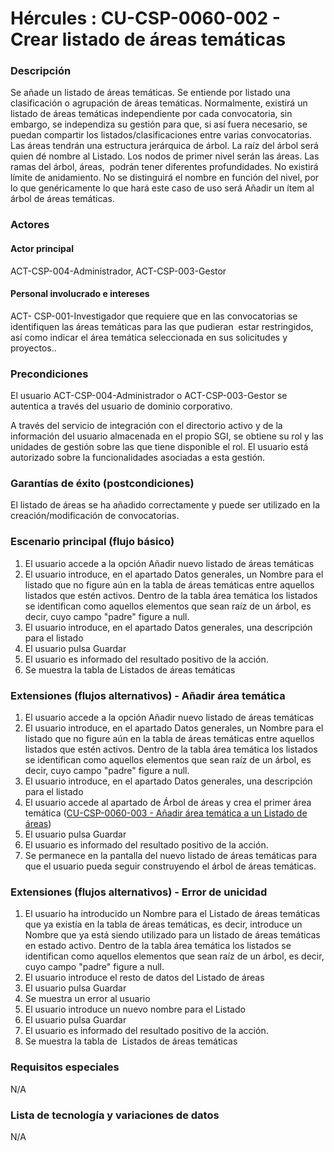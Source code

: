 # Hércules : CU\-CSP\-0060\-002 \- Crear listado de áreas temáticas



### Descripción

Se añade un listado de áreas temáticas. Se entiende por listado una clasificación o agrupación de áreas temáticas. Normalmente, existirá un listado de áreas temáticas independiente por cada convocatoria, sin embargo, se independiza su gestión para que, si así fuera necesario, se puedan compartir los listados/clasificaciones entre varias convocatorias. Las áreas tendrán una estructura jerárquica de árbol. La raíz del árbol será quien dé nombre al Listado. Los nodos de primer nivel serán las áreas. Las ramas del árbol, áreas,  podrán tener diferentes profundidades. No existirá límite de anidamiento. No se distinguirá el nombre en función del nivel, por lo que genéricamente lo que hará este caso de uso será Añadir un ítem al árbol de áreas temáticas.

### Actores

#### Actor principal

ACT\-CSP\-004\-Administrador, ACT\-CSP\-003\-Gestor

#### Personal involucrado e intereses

ACT\- CSP\-001\-Investigador que requiere que en las convocatorias se identifiquen las áreas temáticas para las que pudieran  estar restringidos, así como indicar el área temática seleccionada en sus solicitudes y proyectos..

### Precondiciones

El usuario ACT\-CSP\-004\-Administrador o ACT\-CSP\-003\-Gestor se autentica a través del usuario de dominio corporativo.

A través del servicio de integración con el directorio activo y de la información del usuario almacenada en el propio SGI, se obtiene su rol y las unidades de gestión sobre las que tiene disponible el rol. El usuario está autorizado sobre la funcionalidades asociadas a esta gestión.

### Garantías de éxito (postcondiciones)

El listado de áreas se ha añadido correctamente y puede ser utilizado en la creación/modificación de convocatorias.

  


### Escenario principal (flujo básico)

1. El usuario accede a la opción Añadir nuevo listado de áreas temáticas
2. El usuario introduce, en el apartado Datos generales, un Nombre para el listado que no figure aún en la tabla de áreas temáticas entre aquellos listados que estén activos. Dentro de la tabla área temática los listados se identifican como aquellos elementos que sean raíz de un árbol, es decir, cuyo campo "padre" figure a null.
3. El usuario introduce, en el apartado Datos generales, una descripción para el listado
4. El usuario pulsa Guardar
5. El usuario es informado del resultado positivo de la acción.
6. Se muestra la tabla de Listados de áreas temáticas

### Extensiones (flujos alternativos) \- Añadir área temática

1. El usuario accede a la opción Añadir nuevo listado de áreas temáticas
2. El usuario introduce, en el apartado Datos generales, un Nombre para el listado que no figure aún en la tabla de áreas temáticas entre aquellos listados que estén activos. Dentro de la tabla área temática los listados se identifican como aquellos elementos que sean raíz de un árbol, es decir, cuyo campo "padre" figure a null.
3. El usuario introduce, en el apartado Datos generales, una descripción para el listado
4. El usuario accede al apartado de Árbol de áreas y crea el primer área temática ([CU\-CSP\-0060\-003 \- Añadir área temática a un Listado de áreas](/hercules/sgi-sistema-de-gestion-de-investigacion/requisitos-y-analisis-funcional/analisis-funcional-sgi-hercules/csp-modulo-de-convocatorias-ayudas-solicitudes-proyectos-y-contratos-y-grupos-de-investigacion/csp-casos-de-uso/cu-csp-0060-gestion-de-areas-tematicas/cu-csp-0060-003-anadir-area-tematica-a-un-listado-de-areas.md "/hercules/sgi-sistema-de-gestion-de-investigacion/requisitos-y-analisis-funcional/analisis-funcional-sgi-hercules/csp-modulo-de-convocatorias-ayudas-solicitudes-proyectos-y-contratos-y-grupos-de-investigacion/csp-casos-de-uso/cu-csp-0060-gestion-de-areas-tematicas/cu-csp-0060-003-anadir-area-tematica-a-un-listado-de-areas.md"))
5. El usuario pulsa Guardar
6. El usuario es informado del resultado positivo de la acción.
7. Se permanece en la pantalla del nuevo listado de áreas temáticas para que el usuario pueda seguir construyendo el árbol de áreas temáticas.

### Extensiones (flujos alternativos) \- Error de unicidad

1. El usuario ha introducido un Nombre para el Listado de áreas temáticas que ya existía en la tabla de áreas temáticas, es decir, introduce un Nombre que ya está siendo utilizado para un listado de áreas temáticas en estado activo. Dentro de la tabla área temática los listados se identifican como aquellos elementos que sean raíz de un árbol, es decir, cuyo campo "padre" figure a null.
2. El usuario introduce el resto de datos del Listado de áreas
3. El usuario pulsa Guardar
4. Se muestra un error al usuario
5. El usuario introduce un nuevo nombre para el Listado
6. El usuario pulsa Guardar
7. El usuario es informado del resultado positivo de la acción.
8. Se muestra la tabla de  Listados de áreas temáticas

### Requisitos especiales

N/A

### Lista de tecnología y variaciones de datos

N/A

  
  
  





